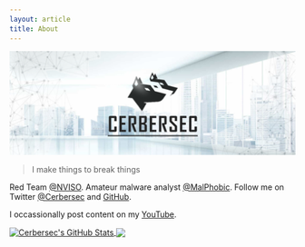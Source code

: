 ```yaml
---
layout: article
title: About
---
```


[![header](https://github.com/Cerbersec/Cerbersec/raw/main/assets/banner.png)](https://cerbersec.com)

> I make things to break things

Red Team [@NVISO](https://www.nviso.eu/). Amateur malware analyst [@MalPhobic](https://github.com/MalPhobic). Follow me on Twitter [@Cerbersec](https://twitter.com/cerbersec) and [GitHub](https://github.com/Cerbersec).

I occassionally post content on my [YouTube](https://www.youtube.com/channel/UCUjV7DRdlmBnKHImJvi4JFQ).

<a href="https://github.com/Cerbersec">
  <img align="center" src="https://github-readme-stats.vercel.app/api?username=cerbersec&count_private=true&show_icons=true&line_height=33&theme=tokyonight" alt="Cerbersec's GitHub Stats" />
</a>
<a href="https://github.com/Cerbersec">
  <img align="center" src="https://github-readme-stats.vercel.app/api/top-langs/?username=cerbersec&langs_count=4&line_height=35&theme=tokyonight" />
</a>
